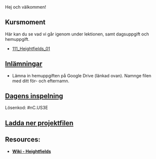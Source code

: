 Hej och välkommen!

## Kursmoment
Här kan du se vad vi går igenom under lektionen, samt dagsuppgift och hemuppgift.

* [111_Heightfields_01](https://github.com/Studio-Konkret/Technical-Direction/tree/main/Kursmoment/111_Heightfields_01)

## [Inlämningar](https://drive.google.com/drive/folders/1Xtav1vNc5xot-4UZH8K4UncOpoASECVR?usp=sharing)

- Lämna in hemuppgiften på Google Drive (länkad ovan). Namnge filen med ditt för- och efternamn.

## [Dagens inspelning](https://zoom.us/rec/share/DC0MRsAd4bbPkg-qT8I2HOPbUoYBEH8NTPpjNJK_V6wJ2VJdMBglE8AARzZWi79d.OQO_aBQsbs350xbJ)

Lösenkod: #nC.US3E

## <a href="https://raw.githubusercontent.com/Studio-Konkret/Technical-Direction/main/Nackademin/T3D24/Houdini%20och%20Procedurella%20Milj%C3%B6er%201/DAG_09/DAG_09.hiplc" target="_blank">Ladda ner projektfilen</a>

## Resources:
- [**Wiki - Heightfields**](https://github.com/Studio-Konkret/Technical-Direction/wiki/HeightFields)
